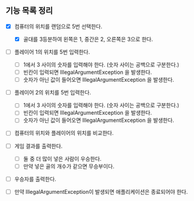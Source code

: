 ## 기능 목록 정리

- [x] 컴퓨터의 위치를 랜덤으로 5번 선택한다.
    - [x] 골대를 3등분하여 왼쪽은 1, 중간은 2, 오른쪽은 3으로 한다.
- [ ] 플레이어 1의 위치를 5번 입력한다.
    - [ ] 1에서 3 사이의 숫자를 입력해야 한다. (숫자 사이는 공백으로 구분한다.)
    - [ ] 빈칸이 입력되면 IllegalArgumentException 을 발생한다.
    - [ ] 숫자가 아닌 값이 들어오면 IllegalArgumentException 을 발생한다.
- [ ] 플레이어 2의 위치를 5번 입력한다.
    - [ ] 1에서 3 사이의 숫자를 입력해야 한다. (숫자 사이는 공백으로 구분한다.)
    - [ ] 빈칸이 입력되면 IllegalArgumentException 을 발생한다.
    - [ ] 숫자가 아닌 값이 들어오면 IllegalArgumentException 을 발생한다.
- [ ] 컴퓨터의 위치와 플레이어의 위치를 비교한다.
- [ ] 게임 결과를 출력한다.
    - [ ] 둘 중 더 많이 넣은 사람이 우승한다.
    - [ ] 만약 넣은 골의 개수가 같으면 무승부이다.
- [ ] 우승자를 출력한다.
- [ ] 만약 IllegalArgumentException이 발생되면 애플리케이션은 종료되어야 한다.

